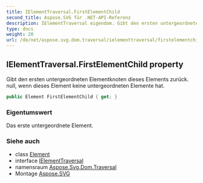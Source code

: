 ```yaml
---
title: IElementTraversal.FirstElementChild
second_title: Aspose.SVG für .NET-API-Referenz
description: IElementTraversal eigendom. Gibt den ersten untergeordneten Elementknoten dieses Elements zurück. null wenn dieses Element keine untergeordneten Elemente hat.
type: docs
weight: 20
url: /de/net/aspose.svg.dom.traversal/ielementtraversal/firstelementchild/
---
```

## IElementTraversal.FirstElementChild property

Gibt den ersten untergeordneten Elementknoten dieses Elements zurück. null, wenn dieses Element keine untergeordneten Elemente hat.

```csharp
public Element FirstElementChild { get; }
```

### Eigentumswert

Das erste untergeordnete Element.

### Siehe auch

* class [Element](../../../aspose.svg.dom/element/)
* interface [IElementTraversal](../)
* namensraum [Aspose.Svg.Dom.Traversal](../../ielementtraversal/)
* Montage [Aspose.SVG](../../../)


